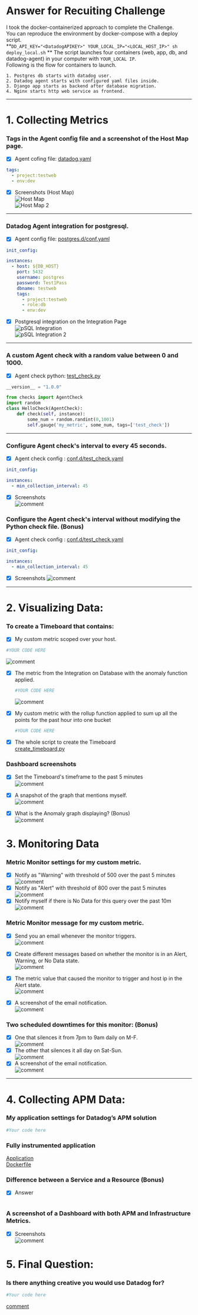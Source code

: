 # Answer for Recuiting Challenge
I took the docker-containerized approach to complete the Challenge.  
You can reproduce the environment by docker-compose with a deploy script.  
**```DD_API_KEY="<DatadogAPIKEY>" YOUR_LOCAL_IP="<LOCAL_HOST_IP>" sh deploy_local.sh```  **
The script launches four containers (web, app, db, and datadog-agent) in your computer with `YOUR_LOCAL IP`.  
Following is the flow for containers to launch.
```
1. Postgres db starts with datadog user.
2. Datadog agent starts with configured yaml files inside.
3. Django app starts as backend after database migration.
4. Nginx starts http web service as frontend.
```
---
# 1. Collecting Metrics
### Tags in the Agent config file and a screenshot of the Host Map page.
* [x] Agent cofing file: [datadog.yaml](datadog/datadog.yaml)  
```yaml
tags:
  - project:testweb
  - env:dev
```  
* [x]  Screenshots (Host Map)  
  ![Host Map](screenshots/1-hostmap.png)  
  ![Host Map 2](screenshots/1-config.png)

---
### Datadog Agent integration for postgresql.

* [x] Agent config file: [postgres.d/conf.yaml](datadog/conf.d/postgres.d/conf.yaml)  
```yaml
init_config:

instances:
  - host: ${DB_HOST}
    port: 5432
    username: postgres
    password: Test1Pass
    dbname: testweb
    tags:
      - project:testweb
      - role:db
      - env:dev
```  
* [x] Postgresql integration on the Integration Page  
  ![pSQL Integration](screenshots/1-install-db.png)  
  ![pSQL Integration 2](screenshots/1-postgres-integration.png)

---
### A custom Agent check with a random value between 0 and 1000.

* [x] Agent check python: [test_check.py](datadog/checks.d/test_check.py)  
```python
__version__ = "1.0.0"

from checks import AgentCheck
import random
class HelloCheck(AgentCheck):
    def check(self, instance):
        some_num = random.randint(0,1001)
        self.gauge('my_metric', some_num, tags=['test_check'])
```

---
### Configure Agent check's interval to every 45 seconds.
* [x] Agent check config : [conf.d/test_check.yaml](datadog/conf.d/test_check.yaml)  
```yaml
init_config:

instances:
  - min_collection_interval: 45
```
* [x] Screenshots  
  ![comment](screenshots/1-install-db.png)  

### Configure the Agent check's interval without modifying the Python check file. (Bonus)
* [x] Agent check config : [conf.d/test_check.yaml](datadog/conf.d/test_check.yaml)  
```yaml
init_config:

instances:
  - min_collection_interval: 45
```
* [x] Screenshots
  ![comment](screenshots/1-install-db.png)  

---
# 2. Visualizing Data:
###  To create a Timeboard that contains:
* [x] My custom metric scoped over your host.  
```python
#YOUR CODE HERE
```  
  ![comment](screenshots/1-install-db.png)  

* [x] The metric from the Integration on Database with the anomaly function applied.  
  ```python
  #YOUR CODE HERE
  ```  
  ![comment](screenshots/1-install-db.png)  

* [x] My custom metric with the rollup function applied to sum up all the points for the past hour into one bucket  
  ```python
  #YOUR CODE HERE
  ```  
* [x] The whole script to create the Timeboard  
  [create_timeboard,py](datadog/scripts/create_timeboard.py) 

### Dashboard screenshots
* [x] Set the Timeboard's timeframe to the past 5 minutes  
  ![comment](screenshots/1-install-db.png)  

* [x] A snapshot of the graph  that mentions myself.  
  ![comment](screenshots/1-install-db.png)  

* [x] What is the Anomaly graph displaying? (Bonus)  
  ![comment](screenshots/1-install-db.png)  

# 3. Monitoring Data
### Metric Monitor settings for my custom metric.
* [x] Notify as "Warning" with threshold of 500 over the past 5 minutes
  ![comment](screenshots/1-install-db.png)  
* [x] Notify as "Alert" with threshold of 800 over the past 5 minutes  
  ![comment](screenshots/1-install-db.png)  
* [x] Notify myself if there is No Data for this query over the past 10m
  ![comment](screenshots/1-install-db.png)  

### Metric Monitor message for my custom metric.

* [x] Send you an email whenever the monitor triggers.  
  ![comment](screenshots/1-install-db.png)  
  
* [x] Create different messages based on whether the monitor is in an Alert, Warning, or No Data state.  
  ![comment](screenshots/1-install-db.png)  

* [x] The metric value that caused the monitor to trigger and host ip in the Alert state.  
  ![comment](screenshots/1-install-db.png)  

* [x] A screenshot of the email notification.  
  ![comment](screenshots/1-install-db.png)  

###  Two scheduled downtimes for this monitor: (Bonus)
* [x] One that silences it from 7pm to 9am daily on M-F.  
  ![comment](screenshots/1-install-db.png)  
* [x] The other that silences it all day on Sat-Sun.  
  ![comment](screenshots/1-install-db.png)  
* [x] A screenshot of the email notification.   
  ![comment](screenshots/1-install-db.png)  

---

# 4. Collecting APM Data:
### My application settings for Datadog’s APM solution
```python
#Your code here
```
### Fully instrumented application 
  [Application](screenshots/1-install-db.png)  
  [Dockerfile](screenshots/1-install-db.png)  

### Difference between a Service and a Resource (Bonus)
* [x] Answer
```text

```
### A screenshot of a Dashboard with both APM and Infrastructure Metrics.
* [x] Screenshots  
  ![comment](screenshots/1-install-db.png)  

# 5. Final Question:
### Is there anything creative you would use Datadog for?
```python
#Your code here
```
  [comment](screenshots/1-install-db.png)  

